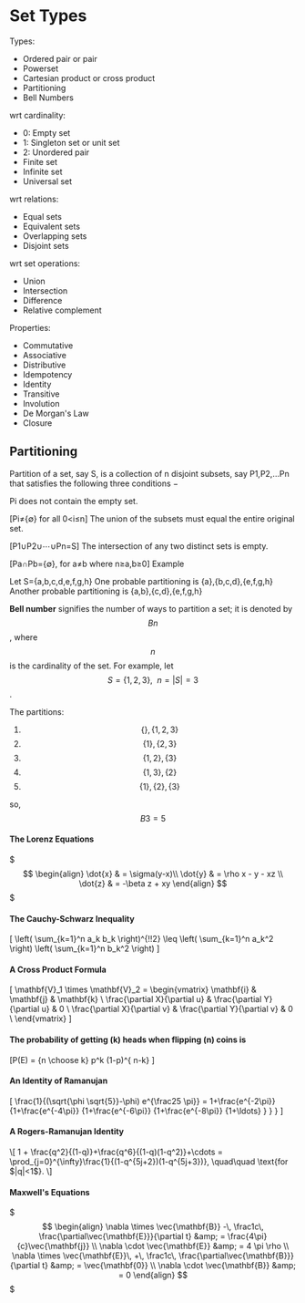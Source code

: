 # Set Types

Types:
- Ordered pair or pair
- Powerset
- Cartesian product or cross product
- Partitioning
- Bell Numbers

wrt cardinality:
- 0: Empty set
- 1: Singleton set or unit set
- 2: Unordered pair
- Finite set
- Infinite set
- Universal set

wrt relations:
- Equal sets
- Equivalent sets
- Overlapping sets
- Disjoint sets

wrt set operations:
- Union
- Intersection
- Difference
- Relative complement

Properties:
- Commutative
- Associative
- Distributive
- Idempotency
- Identity
- Transitive
- Involution
- De Morgan's Law
- Closure



## Partitioning

Partition of a set, say S, is a collection of n disjoint subsets, say P1,P2,…Pn that satisfies the following three conditions −

Pi does not contain the empty set.

[Pi≠{∅} for all 0<i≤n]
The union of the subsets must equal the entire original set.

[P1∪P2∪⋯∪Pn=S]
The intersection of any two distinct sets is empty.

[Pa∩Pb={∅}, for a≠b where n≥a,b≥0]
Example

Let S={a,b,c,d,e,f,g,h}
One probable partitioning is {a},{b,c,d},{e,f,g,h}
Another probable partitioning is {a,b},{c,d},{e,f,g,h}


**Bell number** signifies the number of ways to partition a set; it is denoted by $$Bn$$, where $$n$$ is the cardinality of the set. For example, let $$S=\{1,2,3\},\ \ n=|S|=3$$.

The partitions:

1. $$\{\},\{1,2,3\}$$
2. $$\{1\},\{2,3\}$$
3. $$\{1,2\},\{3\}$$
4. $$\{1,3\},\{2\}$$
5. $$\{1\},\{2\},\{3\}$$

so, $$B3=5$$



#### The Lorenz Equations

$$$
\begin{align}
  \dot{x}  & = \sigma(y-x)\\
  \dot{y}  & = \rho x - y - xz \\
  \dot{z}  & = -\beta z + xy
\end{align}
$$$


#### The Cauchy-Schwarz Inequality

\[
\left( \sum_{k=1}^n a_k b_k \right)^{\!\!2} \leq
\left( \sum_{k=1}^n a_k^2 \right) \left( \sum_{k=1}^n b_k^2 \right)
\]

#### A Cross Product Formula

\[
\mathbf{V}_1 \times \mathbf{V}_2 =
\begin{vmatrix}
  \mathbf{i}                    & \mathbf{j}                    & \mathbf{k} \\
  \frac{\partial X}{\partial u} & \frac{\partial Y}{\partial u} & 0 \\
  \frac{\partial X}{\partial v} & \frac{\partial Y}{\partial v} & 0 \\
\end{vmatrix}
\]


#### The probability of getting \(k\) heads when flipping \(n\) coins is

\[P(E) = {n \choose k} p^k (1-p)^{ n-k} \]


#### An Identity of Ramanujan

\[
   \frac{1}{(\sqrt{\phi \sqrt{5}}-\phi) e^{\frac25 \pi}} =
     1+\frac{e^{-2\pi}} {1+\frac{e^{-4\pi}} {1+\frac{e^{-6\pi}}
      {1+\frac{e^{-8\pi}} {1+\ldots} } } }
\]


#### A Rogers-Ramanujan Identity

<p>\[
  1 +  \frac{q^2}{(1-q)}+\frac{q^6}{(1-q)(1-q^2)}+\cdots =
    \prod_{j=0}^{\infty}\frac{1}{(1-q^{5j+2})(1-q^{5j+3})},
     \quad\quad \text{for $|q|&lt;1$}.
\]</p>


#### Maxwell's Equations

$$$
\begin{align}
  \nabla \times \vec{\mathbf{B}} -\, \frac1c\, \frac{\partial\vec{\mathbf{E}}}{\partial t} &amp; = \frac{4\pi}{c}\vec{\mathbf{j}} \\
  \nabla \cdot \vec{\mathbf{E}} &amp; = 4 \pi \rho \\
  \nabla \times \vec{\mathbf{E}}\, +\, \frac1c\, \frac{\partial\vec{\mathbf{B}}}{\partial t} &amp; = \vec{\mathbf{0}} \\
  \nabla \cdot \vec{\mathbf{B}} &amp; = 0
\end{align}
$$$
